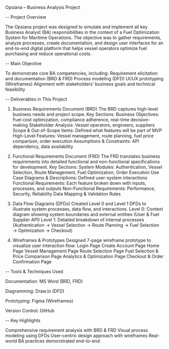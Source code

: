 Opsiana – Business Analysis Project

-- Project Overview

The Opsiana project was designed to simulate and implement all key Business Analyst (BA) responsibilities in the context of a Fuel Optimization System for Maritime Operations. The objective was to gather requirements, analyze processes, create documentation, and design user interfaces for an end-to-end digital platform that helps vessel operators optimize fuel purchasing and reduce operational costs.

-- Main Objective

To demonstrate core BA competencies, including:
Requirement elicitation and documentation (BRD & FRD)
Process modeling (DFD)
UI/UX prototyping (Wireframes)
Alignment with stakeholders’ business goals and technical feasibility

-- Deliverables in This Project

1. Business Requirements Document (BRD)
The BRD captures high-level business needs and project scope.
Key Sections:
Business Objectives: Fuel cost optimization, compliance adherence, real-time decision-making
Stakeholder Analysis: Vessel operators, engineers, suppliers
Scope & Out-of-Scope Items: Defined what features will be part of MVP
High-Level Features: Vessel management, route planning, fuel price comparison, order execution
Assumptions & Constraints: API dependency, data availability

2. Functional Requirements Document (FRD)
The FRD translates business requirements into detailed functional and non-functional specifications for development.
Key Sections:
System Modules: Authentication, Vessel Selection, Route Management, Fuel Optimization, Order Execution
Use Case Diagrams & Descriptions: Defined user-system interactions
Functional Requirements: Each feature broken down with inputs, processes, and outputs
Non-Functional Requirements: Performance, Security, Reliability
Data Mapping & Validation Rules

3. Data Flow Diagrams (DFDs)
Created Level 0 and Level 1 DFDs to illustrate system processes, data flow, and interactions.
Level 0: Context diagram showing system boundaries and external entities (User & Fuel Supplier API)
Level 1: Detailed breakdown of internal processes (Authentication → Vessel Selection → Route Planning → Fuel Selection → Optimization → Checkout)

4. Wireframes & Prototypes
Designed 7-page wireframe prototype to visualize user interaction flow:
Login Page
Create Account Page
Home Page
Vessel Management Page
Route Selection Page
Fuel Selection & Price Comparison Page
Analytics & Optimization Page
Checkout & Order Confirmation Page

-- Tools & Techniques Used

Documentation: MS Word (BRD, FRD)

Diagramming: Draw.io (DFD)

Prototyping: Figma (Wireframes)

Version Control: GitHub

-- Key Highlights

Comprehensive requirement analysis with BRD & FRD
Visual process modeling using DFDs
User-centric design approach with wireframes
Real-world BA practices demonstrated end-to-end

